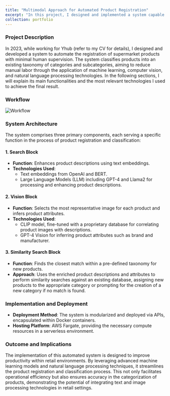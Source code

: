 ```yaml
---
title: "Multimodal Approach for Automated Product Registration"
excerpt: "In this project, I designed and implemented a system capable of autonomously categorizing supermarket products within a structured and meaningful taxonomy, relying solely on their textual descriptions (2023).<br/><img src='/athosmoraes/images/portfolio/product_registration/product_registration.webp' style='width: 300px;'>"
collection: portfolio
---
```


### Project Description

In 2023, while working for Yhub (refer to my CV for details), I designed and developed a system to automate the registration of supermarket products with minimal human supervision. The system classifies products into an existing taxonomy of categories and subcategories, aiming to reduce manual labor through the application of machine learning, computer vision, and natural language processing technologies. In the following sections, I will explain its main functionalities and the most relevant technologies I used to achieve the final result.

### Workflow
![Workflow](/athosmoraes/images/portfolio/product_registration/autocad_workflow.png)

### System Architecture

The system comprises three primary components, each serving a specific function in the process of product registration and classification:

#### 1. Search Block

- **Function**: Enhances product descriptions using text embeddings.
- **Technologies Used**: 
  - Text embeddings from OpenAI and BERT.
  - Large Language Models (LLM) including GPT-4 and Llama2 for processing and enhancing product descriptions.

#### 2. Vision Block

- **Function**: Selects the most representative image for each product and infers product attributes.
- **Technologies Used**:
  - CLIP model, fine-tuned with a proprietary database for correlating product images with descriptions.
  - GPT-4 Vision for inferring product attributes such as brand and manufacturer.

#### 3. Similarity Search Block

- **Function**: Finds the closest match within a pre-defined taxonomy for new products.
- **Approach**: Uses the enriched product descriptions and attributes to perform similarity searches against an existing database, assigning new products to the appropriate category or prompting for the creation of a new category if no match is found.

### Implementation and Deployment

- **Deployment Method**: The system is modularized and deployed via APIs, encapsulated within Docker containers.
- **Hosting Platform**: AWS Fargate, providing the necessary compute resources in a serverless environment.

### Outcome and Implications

The implementation of this automated system is designed to improve productivity within retail environments. By leveraging advanced machine learning models and natural language processing techniques, it streamlines the product registration and classification process. This not only facilitates operational efficiency but also ensures accuracy in the categorization of products, demonstrating the potential of integrating text and image processing technologies in retail settings.

